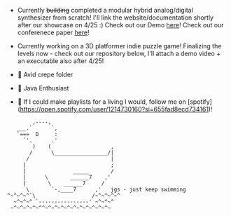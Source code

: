 <!-- ### Hey there 👋 -->

- Currently ~~building~~ completed a modular hybrid analog/digital synthesizer from scratch! I'll link the website/documentation shortly after our showcase on 4/25 :) 
Check out our Demo
[here](https://www.youtube.com/watch?v=NxG23CtfRKE&ab_channel=AnnaWegener)! Check out our conferenece paper
[here](https://drive.google.com/file/d/12blnKTRT9wsby-cj9Sf5tjnA2yxEDMoq/view?usp=sharing)!

- Currently working on a 3D platformer indie puzzle game! Finalizing the levels now - check out our repository below, I'll attach a demo video + an executable also after 4/25! 

- 🌱 Avid crepe folder 
- 🌱 Java Enthusiast 
- 🌱 If I could make playlists for a living I would, follow me on [spotify] (https://open.spotify.com/user/1214730160?si=655fad8ecd734161)!

`````
        ,----,
   ___.`      `,
   `===  D     :
     `'.      .'
        )    (                   ,
       /      \_________________/|
      /                          |
     |                           ;
     |               _____       /
     |      \       ______7    ,'
     |       \    ______7     /
      \       `-,____7      ,'   jgs - just keep swimming
^~^~^~^`\                  /~^~^~^~^
  ~^~^~^ `----------------' ~^~^~^
 ~^~^~^~^~^^~^~^~^~^~^~^~^~^~^~^~


